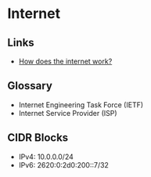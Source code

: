 # Internet

## Links

- [How does the internet work?](https://roadmap.sh/guides/what-is-internet)

## Glossary

- Internet Engineering Task Force (IETF)
- Internet Service Provider (ISP)

## CIDR Blocks

- IPv4: 10.0.0.0/24
- IPv6: 2620:0:2d0:200::7/32

<!-- 127.0.0.0-127.255.255.255 -->
<!-- 127.0.0.0 wire address -->
<!-- 127.0.0.1 localhost loopback -->
